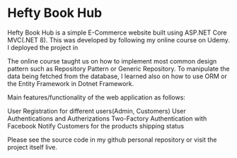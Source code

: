 # Hefty Book Hub

Hefty Book Hub is a simple E-Commerce website built using ASP.NET Core MVC(.NET 8). This was developed by following my online course on Udemy. I deployed the project in

The online course taught us on how to implement most common design pattern such as Repository Pattern or Generic Repository. To manipulate the data being fetched from the database, I learned also on how to use ORM or the Entity Framework in Dotnet Framework.

Main features/functionality of the web application as follows:

User Registration for different users(Admin, Customers)
User Authentications and Autherizations
Two-Factory Authentication with Facebook
Notify Customers for the products shipping status

Please see the source code in my github personal repository or visit the project itself live.
